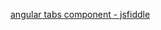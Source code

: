 [angular tabs component - jsfiddle](https://jsfiddle.net/bqvm4fk5/embedded/html,js,css,result/dark/)
